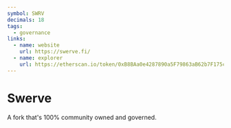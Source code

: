 ```yaml
---
symbol: SWRV
decimals: 18
tags:
  - governance
links:
  - name: website
    url: https://swerve.fi/
  - name: explorer
    url: https://etherscan.io/token/0xB8BAa0e4287890a5F79863aB62b7F175ceCbD433
---
```


# Swerve

A fork that's 100% community owned and governed.
